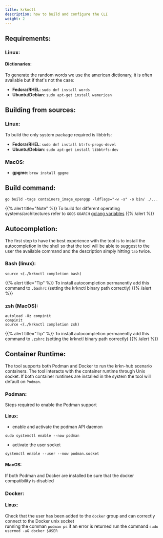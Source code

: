 ```yaml
---
title: krknctl
description: how to build and configure the CLI
weight: 2
---
```


## Requirements:
### Linux:
#### Dictionaries:
To generate the random words we use the american dictionary, it is often available but if that's not the case:
- **Fedora/RHEL**: `sudo dnf install words`
- **Ubuntu/Debian**: `sudo apt-get install wamerican`

## Building from sources:
### Linux:
To build the only system package required is libbtrfs:

- **Fedora/RHEL**: `sudo dnf install btrfs-progs-devel`
- **Ubuntu/Debian**: `sudo apt-get install libbtrfs-dev`
### MacOS:
- **gpgme**: `brew install gpgme` 

## Build command: 
`go build -tags containers_image_openpgp -ldflags="-w -s" -o bin/ ./...`

{{% alert title="Note" %}}
To build for different operating systems/architectures refer to `GOOS` `GOARCH` [golang variables](https://pkg.go.dev/internal/platform)
{{% /alert %}}

## Autocompletion:
The first step to have the best experience with the tool is to install the autocompletion in the shell so that the tool
will be able to suggest to the user the available command and the description simply hitting `tab` twice.

### Bash (linux):
```
source <(./krknctl completion bash)
```
{{% alert title="Tip" %}}
To install autocompletion permanently add this command to `.bashrc` (setting the krknctl binary path correctly)
{{% /alert %}}

### zsh (MacOS):
```
autoload -Uz compinit
compinit
source <(./krknctl completion zsh)
```
{{% alert title="Tip" %}}
To install autocompletion permanently add this command to `.zshrc` (setting the krknctl binary path correctly)
{{% /alert %}}
<br/>

## Container Runtime:
The tool supports both Podman and Docker to run the krkn-hub scenario containers. The tool interacts with the container
runtime through Unix socket. If both container runtimes are installed in the system the tool will default on `Podman`.

### Podman:
Steps required to enable the Podman support
#### Linux:
- enable and activate the podman API daemon
```
sudo systemctl enable --now podman
```
- activate the user socket
```
systemctl enable --user --now podman.socket 
```

#### MacOS:
If both Podman and Docker are installed be sure that the docker compatibility is disabled

### Docker:
#### Linux:
Check that the user has been added to the `docker` group and can correctly connect to the Docker unix socket  
running the comman `podman ps` if an error is returned  run the command `sudo usermod -aG docker $USER`